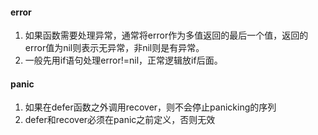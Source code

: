 #### error
1. 如果函数需要处理异常，通常将error作为多值返回的最后一个值，返回的error值为nil则表示无异常，非nil则是有异常。
2. 一般先用if语句处理error!=nil，正常逻辑放if后面。

#### panic
1. 如果在defer函数之外调用recover，则不会停止panicking的序列
2. defer和recover必须在panic之前定义，否则无效